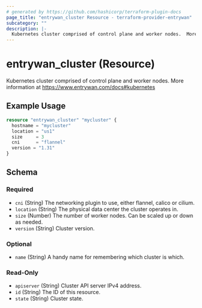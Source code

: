 ```yaml
---
# generated by https://github.com/hashicorp/terraform-plugin-docs
page_title: "entrywan_cluster Resource - terraform-provider-entrywan"
subcategory: ""
description: |-
  Kubernetes cluster comprised of control plane and worker nodes.  More information at https://www.entrywan.com/docs#kubernetes
---
```


# entrywan_cluster (Resource)

Kubernetes cluster comprised of control plane and worker nodes.  More information at https://www.entrywan.com/docs#kubernetes

## Example Usage

```terraform
resource "entrywan_cluster" "mycluster" {
  hostname = "mycluster"
  location = "us1"
  size     = 3
  cni      = "flannel"
  version = "1.31"
}
```

<!-- schema generated by tfplugindocs -->
## Schema

### Required

- `cni` (String) The networking plugin to use, either flannel, calico or cilium.
- `location` (String) The physical data center the cluster operates in.
- `size` (Number) The number of worker nodes.  Can be scaled up or down as needed.
- `version` (String) Cluster version.

### Optional

- `name` (String) A handy name for remembering which cluster is which.

### Read-Only

- `apiserver` (String) Cluster API server IPv4 address.
- `id` (String) The ID of this resource.
- `state` (String) Cluster state.
